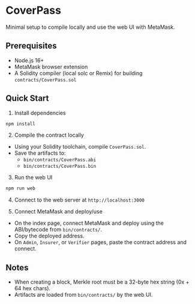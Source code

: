 # CoverPass

Minimal setup to compile locally and use the web UI with MetaMask.

## Prerequisites
- Node.js 16+
- MetaMask browser extension
- A Solidity compiler (local solc or Remix) for building `contracts/CoverPass.sol`

## Quick Start
1) Install dependencies
```bash
npm install
```

2) Compile the contract locally
- Using your Solidity toolchain, compile `CoverPass.sol`.
- Save the artifacts to:
  - `bin/contracts/CoverPass.abi`
  - `bin/contracts/CoverPass.bin`

3) Run the web UI 
```bash
npm run web
```

4) Connect to the web server at ``http://localhost:3000``

5) Connect MetaMask and deploy/use
- On the index page, connect MetaMask and deploy using the ABI/bytecode from `bin/contracts/`.
- Copy the deployed address.
- On `Admin`, `Insurer`, or `Verifier` pages, paste the contract address and connect.

## Notes
- When creating a block, Merkle root must be a 32-byte hex string (0x + 64 hex chars).
- Artifacts are loaded from `bin/contracts/` by the web UI.
